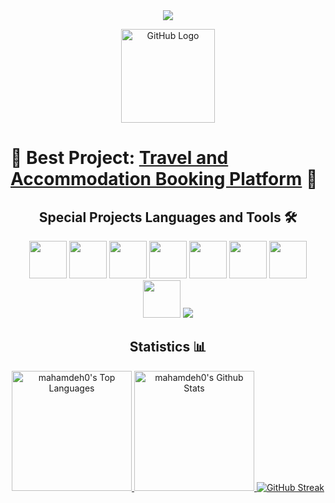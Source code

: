 <p align="center">
  <br> <br>
  <a href="https://www.linkedin.com/in/abdulrahman-mahamdeh/" target="_blank">
    <img src="https://skillicons.dev/icons?i=linkedin&perline=14" />
  </a>
</p>
<div align="center">
  <img src="https://github.com/mahamdeh0/mahamdeh0/blob/master/special-octo.gif" alt="GitHub Logo" width="150" height="150" />
</div>

# 🌟 Best Project: [Travel and Accommodation Booking Platform](https://github.com/mahamdeh0/Travel-and-Accommodation-Booking-Platform) 🚀

<h2 align="center">Special Projects Languages and Tools 🛠 </h2>

<p align="center">
  <img src="https://cdn.jsdelivr.net/gh/devicons/devicon@latest/icons/dot-net/dot-net-original-wordmark.svg" style="width: 60px; height: 60px;" />
  <img src="https://cdn.jsdelivr.net/gh/devicons/devicon@latest/icons/azuresqldatabase/azuresqldatabase-original.svg" style="width: 60px; height: 60px;" />
  <img src="https://cdn.jsdelivr.net/gh/devicons/devicon@latest/icons/dotnetcore/dotnetcore-original.svg" style="width: 60px; height: 60px;" />
  <img src="https://cdn.jsdelivr.net/gh/devicons/devicon@latest/icons/firebase/firebase-original-wordmark.svg" style="width: 60px; height: 60px;" />
  <img src="https://cdn.jsdelivr.net/gh/devicons/devicon@latest/icons/linux/linux-original.svg" style="width: 60px; height: 60px;" />
  <img src="https://cdn.jsdelivr.net/gh/devicons/devicon@latest/icons/npm/npm-original-wordmark.svg" style="width: 60px; height: 60px;" />
  <img src="https://cdn.jsdelivr.net/gh/devicons/devicon@latest/icons/sqldeveloper/sqldeveloper-original.svg" style="width: 60px; height: 60px;" />
  <img src="https://cdn.jsdelivr.net/gh/devicons/devicon@latest/icons/swagger/swagger-original.svg" style="width: 60px; height: 60px;" />
  <img src="https://skillicons.dev/icons?i=dotnet,cs,java,cpp,js,nodejs,postman,mysql,mongodb,git,discord,express,github,html,css,nginx,gitlab&perline=22" />
</p>

<h2 align="center">Statistics 📊</h2>
  
<div align="center">
  <a href="https://github.com/mahamdeh0?tab=repositories">
    <img alt="mahamdeh0's Top Languages" src="https://denvercoder1-github-readme-stats.vercel.app/api/top-langs/?username=mahamdeh0&langs_count=8&layout=compact&theme=react&hide_border=true&bg_color=0D1117&title_color=3AC301&icon_color=3AC301&text_color=FFFFFF&hide=Jupyter%20Notebook,Roff" height="192px"/>
  </a>
  
  <a href="https://github.com/mahamdeh0?tab=repositories">
    <img alt="mahamdeh0's Github Stats" src="https://denvercoder1-github-readme-stats.vercel.app/api/?username=mahamdeh0&show_icons=true&include_all_commits=true&count_private=true&theme=react&hide_border=true&bg_color=0D1117&title_color=3AC301&icon_color=3AC301&text_color=FFFFFF" height="192px"/>

   <a href="https://github.com/mahamdeh0?tab=repositories">
    <img alt="GitHub Streak" src="https://github-readme-streak-stats.herokuapp.com/?user=mahamdeh0&theme=react&hide_border=true&background=0D1117&border=3AC301&ring=3AC301&fire=3AC301&currStreakLabel=FFFFFF&sideNums=FFFFFF&currStreakNum=3AC301&dates=FFFFFF"/>
  </a>
  
</div>
